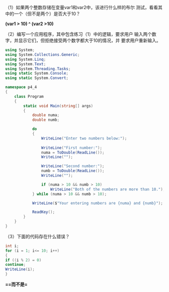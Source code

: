 （1）如果两个整数存储在变量var1和var2中，该进行什么样的布尔 测试，看看其中的一个（但不是两个）是否大于10？ 

**(var1 > 10) ^ (var2 >10)**

（2）编写一个应用程序，其中包含练习（1）中的逻辑，要求用户 输入两个数字，并显示它们，但拒绝接受两个数字都大于10的情况，并 要求用户重新输入。 

~~~c#
using System;
using System.Collections.Generic;
using System.Linq;
using System.Text;
using System.Threading.Tasks;
using static System.Console;
using static System.Convert;

namespace p4_4
{
    class Program
    {
        static void Main(string[] args)
        {
            double numa;
            double numb;

            do
            {
                WriteLine("Enter two numbers below:");
                
                WriteLine("First number:");
                numa = ToDouble(ReadLine());
                WriteLine("");

                WriteLine("Second number:");
                numb = ToDouble(ReadLine());
                WriteLine("");

                if (numa > 10 && numb > 10)
                    WriteLine("Both of the numbers are more than 10.");
            } while (numa > 10 && numb > 10);

            WriteLine($"Your entering numbers are {numa} and {numb}");

            ReadKey();
        }
    }
}
~~~

（3）下面的代码存在什么错误？ 

~~~c#
int i;
for (i = 1; i<= 10; i++)
{
if ((i % 2) = 0)
continue;
WriteLine(i);
}
~~~

**==而不是=**

